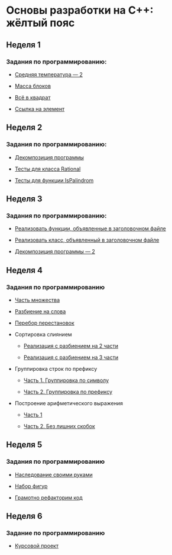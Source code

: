 # Основы разработки на C++: жёлтый пояс

## Неделя 1

### Задания по программированию:

- [Средняя температура — 2](https://github.com/SemyonSemenov/Basics-of-Cpp-Development-Yellow-Belt/blob/8813e9ac760069ecdd3ffb09f45eb720a925890e/Week%201/%D0%A1%D1%80%D0%B5%D0%B4%D0%BD%D1%8F%D1%8F%20%D1%82%D0%B5%D0%BC%D0%BF%D0%B5%D1%80%D0%B0%D1%82%D1%83%D1%80%D0%B0%20%E2%80%94%202.cpp)

- [Масса блоков](https://github.com/SemyonSemenov/Basics-of-Cpp-Development-Yellow-Belt/blob/8316fa500beb0960ec6135b9db94f429d1f74758/Week%201/%D0%9C%D0%B0%D1%81%D1%81%D0%B0%20%D0%B1%D0%BB%D0%BE%D0%BA%D0%BE%D0%B2.cpp)

- [Всё в квадрат](https://github.com/SemyonSemenov/Basics-of-Cpp-Development-Yellow-Belt/blob/fdc0d5eeb29d56502a46448bd4aae3029d2c03f7/Week%201/%D0%92%D1%81%D1%91%20%D0%B2%20%D0%BA%D0%B2%D0%B0%D0%B4%D1%80%D0%B0%D1%82.cpp)

- [Ссылка на элемент](https://github.com/SemyonSemenov/Basics-of-Cpp-Development-Yellow-Belt/blob/2c07d2defc6608d180c6fcfb793f8266c9037b42/Week%201/%D0%A1%D1%81%D1%8B%D0%BB%D0%BA%D0%B0%20%D0%BD%D0%B0%20%D1%8D%D0%BB%D0%B5%D0%BC%D0%B5%D0%BD%D1%82.cpp)

## Неделя 2

### Задания по программированию:

- [Декомпозиция программы](https://github.com/SemyonSemenov/Basics-of-Cpp-Development-Yellow-Belt/blob/5ac0d3fab3512bb52403e364ffbd55b86aec9ea4/Week%202/%D0%94%D0%B5%D0%BA%D0%BE%D0%BC%D0%BF%D0%BE%D0%B7%D0%B8%D1%86%D0%B8%D1%8F%20%D0%BF%D1%80%D0%BE%D0%B3%D1%80%D0%B0%D0%BC%D0%BC%D1%8B.cpp)

- [Тесты для класса Rational](https://github.com/SemyonSemenov/Basics-of-Cpp-Development-Yellow-Belt/blob/7e357b2558cbcda45d86789252d604c1e946e8bd/Week%202/%D0%A2%D0%B5%D1%81%D1%82%D1%8B%20%D0%B4%D0%BB%D1%8F%20%D0%BA%D0%BB%D0%B0%D1%81%D1%81%D0%B0%20Rational.cpp)

- [Тесты для функции IsPalindrom](https://github.com/SemyonSemenov/Basics-of-Cpp-Development-Yellow-Belt/blob/6d202f11c0ecffe9e5dcfaa1ce0ee33356325e69/Week%202/%D0%A2%D0%B5%D1%81%D1%82%D1%8B%20%D0%B4%D0%BB%D1%8F%20%D1%84%D1%83%D0%BD%D0%BA%D1%86%D0%B8%D0%B8%20IsPalindrom.cpp)

## Неделя 3

### Задания по программированию:

- [Реализовать функции, объявленные в заголовочном файле](https://github.com/SemyonSemenov/Basics-of-Cpp-Development-Yellow-Belt/blob/4783b4497aa2674a3b1dcde8ec79d67a26b2b204/Week%203/%D0%A0%D0%B5%D0%B0%D0%BB%D0%B8%D0%B7%D0%BE%D0%B2%D0%B0%D1%82%D1%8C%20%D1%84%D1%83%D0%BD%D0%BA%D1%86%D0%B8%D0%B8,%20%D0%BE%D0%B1%D1%8A%D1%8F%D0%B2%D0%BB%D0%B5%D0%BD%D0%BD%D1%8B%D0%B5%20%D0%B2%20%D0%B7%D0%B0%D0%B3%D0%BE%D0%BB%D0%BE%D0%B2%D0%BE%D1%87%D0%BD%D0%BE%D0%BC%20%D1%84%D0%B0%D0%B9%D0%BB%D0%B5.cpp)
- [Реализовать класс, объявленный в заголовочном файле](https://github.com/SemyonSemenov/Basics-of-Cpp-Development-Yellow-Belt/blob/73a98798f78d97e69da08ac069ab8fcda6987179/Week%203/%D0%A0%D0%B5%D0%B0%D0%BB%D0%B8%D0%B7%D0%BE%D0%B2%D0%B0%D1%82%D1%8C%20%D0%BA%D0%BB%D0%B0%D1%81%D1%81,%20%D0%BE%D0%B1%D1%8A%D1%8F%D0%B2%D0%BB%D0%B5%D0%BD%D0%BD%D1%8B%D0%B9%20%D0%B2%20%D0%B7%D0%B0%D0%B3%D0%BE%D0%BB%D0%BE%D0%B2%D0%BE%D1%87%D0%BD%D0%BE%D0%BC%20%D1%84%D0%B0%D0%B9%D0%BB%D0%B5.cpp)

- [Декомпозиция программы — 2](https://github.com/SemyonSemenov/Basics-of-Cpp-Development-Yellow-Belt/blob/31963eb3528c121f28f505b1c81b57fc72c62c48/Week%203/%D0%94%D0%B5%D0%BA%D0%BE%D0%BC%D0%BF%D0%BE%D0%B7%D0%B8%D1%86%D0%B8%D1%8F%20%D0%BF%D1%80%D0%BE%D0%B3%D1%80%D0%B0%D0%BC%D0%BC%D1%8B%20%E2%80%94%202/%D0%94%D0%B5%D0%BA%D0%BE%D0%BC%D0%BF%D0%BE%D0%B7%D0%B8%D1%86%D0%B8%D1%8F%20%D0%BF%D1%80%D0%BE%D0%B3%D1%80%D0%B0%D0%BC%D0%BC%D1%8B%20%E2%80%94%202.rar)

## Неделя 4

### Задания по программированию

- [Часть множества](https://github.com/SemyonSemenov/Basics-of-Cpp-Development-Yellow-Belt/blob/54f2daf8a13178ffabebb54f76cac55c5814f02a/Week%204/%D0%A7%D0%B0%D1%81%D1%82%D1%8C%20%D0%BC%D0%BD%D0%BE%D0%B6%D0%B5%D1%81%D1%82%D0%B2%D0%B0.cpp)

- [Разбиение на слова](https://github.com/SemyonSemenov/Basics-of-Cpp-Development-Yellow-Belt/blob/3cd004804c75aa659c5b73611f6f17691135f5c4/Week%204/%D0%A0%D0%B0%D0%B7%D0%B1%D0%B8%D0%B5%D0%BD%D0%B8%D0%B5%20%D0%BD%D0%B0%20%D1%81%D0%BB%D0%BE%D0%B2%D0%B0.cpp)

- [Перебор перестановок](https://github.com/SemyonSemenov/Basics-of-Cpp-Development-Yellow-Belt/blob/737915895d060297948c73cd4a8fc014ae6614d2/Week%204/%D0%9F%D0%B5%D1%80%D0%B5%D0%B1%D0%BE%D1%80%20%D0%BF%D0%B5%D1%80%D0%B5%D1%81%D1%82%D0%B0%D0%BD%D0%BE%D0%B2%D0%BE%D0%BA.cpp)

- Сортировка слиянием

    - [Реализация с разбиением на 2 части](https://github.com/SemyonSemenov/Basics-of-Cpp-Development-Yellow-Belt/blob/737915895d060297948c73cd4a8fc014ae6614d2/Week%204/%D0%A1%D0%BE%D1%80%D1%82%D0%B8%D1%80%D0%BE%D0%B2%D0%BA%D0%B0%20%D1%81%D0%BB%D0%B8%D1%8F%D0%BD%D0%B8%D0%B5%D0%BC.%20%D0%A0%D0%B5%D0%B0%D0%BB%D0%B8%D0%B7%D0%B0%D1%86%D0%B8%D1%8F%20%D1%81%20%D1%80%D0%B0%D0%B7%D0%B1%D0%B8%D0%B5%D0%BD%D0%B8%D0%B5%D0%BC%20%D0%BD%D0%B0%202%20%D1%87%D0%B0%D1%81%D1%82%D0%B8.cpp)

    - [Реализация с разбиением на 3 части](https://github.com/SemyonSemenov/Basics-of-Cpp-Development-Yellow-Belt/blob/737915895d060297948c73cd4a8fc014ae6614d2/Week%204/%D0%A1%D0%BE%D1%80%D1%82%D0%B8%D1%80%D0%BE%D0%B2%D0%BA%D0%B0%20%D1%81%D0%BB%D0%B8%D1%8F%D0%BD%D0%B8%D0%B5%D0%BC.%20%D0%A0%D0%B5%D0%B0%D0%BB%D0%B8%D0%B7%D0%B0%D1%86%D0%B8%D1%8F%20%D1%81%20%D1%80%D0%B0%D0%B7%D0%B1%D0%B8%D0%B5%D0%BD%D0%B8%D0%B5%D0%BC%20%D0%BD%D0%B0%203%20%D1%87%D0%B0%D1%81%D1%82%D0%B8.cpp)

- Группировка строк по префиксу

    - [Часть 1. Группировка по символу](https://github.com/SemyonSemenov/Basics-of-Cpp-Development-Yellow-Belt/blob/4ed9e9eca6e63b2fc9a0349d5a20c4c9654eae3c/Week%204/%D0%A7%D0%B0%D1%81%D1%82%D1%8C%201.%20%D0%93%D1%80%D1%83%D0%BF%D0%BF%D0%B8%D1%80%D0%BE%D0%B2%D0%BA%D0%B0%20%D0%BF%D0%BE%20%D1%81%D0%B8%D0%BC%D0%B2%D0%BE%D0%BB%D1%83.cpp)

    - [Часть 2. Группировка по префиксу](https://github.com/SemyonSemenov/Basics-of-Cpp-Development-Yellow-Belt/blob/4ed9e9eca6e63b2fc9a0349d5a20c4c9654eae3c/Week%204/%D0%A7%D0%B0%D1%81%D1%82%D1%8C%202.%20%D0%93%D1%80%D1%83%D0%BF%D0%BF%D0%B8%D1%80%D0%BE%D0%B2%D0%BA%D0%B0%20%D0%BF%D0%BE%20%D0%BF%D1%80%D0%B5%D1%84%D0%B8%D0%BA%D1%81%D1%83.cpp)

- Построение арифметического выражения

    - [Часть 1](https://github.com/SemyonSemenov/Basics-of-Cpp-Development-Yellow-Belt/blob/20c5303493c2686d3c8796a5f9cbf56c9af6aa08/Week%204/%D0%A7%D0%B0%D1%81%D1%82%D1%8C%201.%20%D0%9F%D0%BE%D1%81%D1%82%D1%80%D0%BE%D0%B5%D0%BD%D0%B8%D0%B5%20%D0%B0%D1%80%D0%B8%D1%84%D0%BC%D0%B5%D1%82%D0%B8%D1%87%D0%B5%D1%81%D0%BA%D0%BE%D0%B3%D0%BE%20%D0%B2%D1%8B%D1%80%D0%B0%D0%B6%D0%B5%D0%BD%D0%B8%D1%8F.cpp)

    - [Часть 2. Без лишних скобок](https://github.com/SemyonSemenov/Basics-of-Cpp-Development-Yellow-Belt/blob/20c5303493c2686d3c8796a5f9cbf56c9af6aa08/Week%204/%D0%A7%D0%B0%D1%81%D1%82%D1%8C%202.%20%D0%91%D0%B5%D0%B7%20%D0%BB%D0%B8%D1%88%D0%BD%D0%B8%D1%85%20%D1%81%D0%BA%D0%BE%D0%B1%D0%BE%D0%BA.cpp)

## Неделя 5

### Задания по программированию

- [Наследование своими руками](https://github.com/SemyonSemenov/Basics-of-Cpp-Development-Yellow-Belt/blob/c58cbf7eb82a3a624f979e561674dce78a6b63a2/Week%205/%D0%9D%D0%B0%D1%81%D0%BB%D0%B5%D0%B4%D0%BE%D0%B2%D0%B0%D0%BD%D0%B8%D0%B5%20%D1%81%D0%B2%D0%BE%D0%B8%D0%BC%D0%B8%20%D1%80%D1%83%D0%BA%D0%B0%D0%BC%D0%B8.cpp)

- [Набор фигур](https://github.com/SemyonSemenov/Basics-of-Cpp-Development-Yellow-Belt/blob/3d377b02005c342609971d9019207abded3798af/Week%205/%D0%9D%D0%B0%D0%B1%D0%BE%D1%80%20%D1%84%D0%B8%D0%B3%D1%83%D1%80.cpp)

- [Грамотно рефакторим код](https://github.com/SemyonSemenov/Basics-of-Cpp-Development-Yellow-Belt/blob/f7028c9e3a830beefcaa66f61de33e36add18f8e/Week%205/%D0%93%D1%80%D0%B0%D0%BC%D0%BE%D1%82%D0%BD%D0%BE%20%D1%80%D0%B5%D1%84%D0%B0%D0%BA%D1%82%D0%BE%D1%80%D0%B8%D0%BC%20%D0%BA%D0%BE%D0%B4.cpp)

## Неделя 6

### Задание по программированию

- [Курсовой проект](https://github.com/SemyonSemenov/Basics-of-Cpp-Development-Yellow-Belt/blob/cfb2820963f5dfaeeadd806159f841b37b4ffbe2/Week%206/src.rar)
